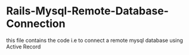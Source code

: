 Rails-Mysql-Remote-Database-Connection
======================================
this file contains the code i.e to connect a remote mysql database using Active Record
